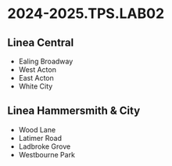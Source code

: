 # 2024-2025.TPS.LAB02
## Linea Central
- Ealing Broadway
- West Acton
- East Acton
- White City
## Linea Hammersmith & City
- Wood Lane
- Latimer Road
- Ladbroke Grove
- Westbourne Park
